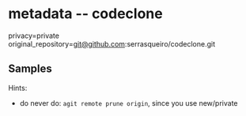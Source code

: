 # metadata -- codeclone

privacy=private
original_repository=git@github.com:serrasqueiro/codeclone.git

## Samples

Hints:
- do never do: `agit remote prune origin`, since you use new/private
